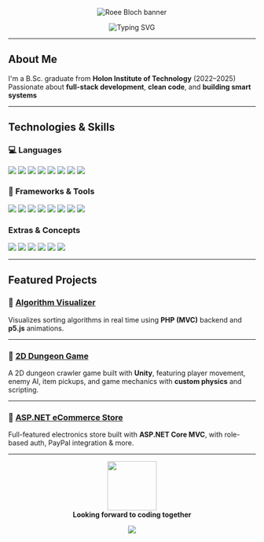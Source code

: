 <p align="center">
  <img src="https://capsule-render.vercel.app/api?type=waving&color=gradient&height=180&section=header&text=Roee%20Bloch&fontSize=40&fontAlignY=35&animation=fadeIn" alt="Roee Bloch banner"/>
</p>

<p align="center">
<p align="center"> <img src="https://readme-typing-svg.herokuapp.com?font=Fira+Code&duration=3000&pause=1000&color=00BFFF&center=true&vCenter=true&width=435&lines=Computer+Science+Graduate;Backend+%7C+.NET+%7C+SprintBoot+%7C+Node.js;Problem+Solver+%7C+Tech+Enthusiast" alt="Typing SVG" /> </p></p>

---

## About Me

I'm a B.Sc. graduate from **Holon Institute of Technology** (2022–2025)  
Passionate about **full-stack development**, **clean code**, and **building smart systems**

---

## Technologies & Skills

### 💻 Languages
<p>
  <img src="https://img.shields.io/badge/Java-ED8B00?style=for-the-badge&logo=openjdk&logoColor=white"/>
  <img src="https://img.shields.io/badge/C%23-68217A?style=for-the-badge&logo=csharp&logoColor=white"/>
  <img src="https://img.shields.io/badge/C++-00599C?style=for-the-badge&logo=c%2B%2B&logoColor=white"/>
  <img src="https://img.shields.io/badge/C-000000?style=for-the-badge&logo=c&logoColor=white"/>
  <img src="https://img.shields.io/badge/JavaScript-F7DF1E?style=for-the-badge&logo=javascript&logoColor=black"/>
  <img src="https://img.shields.io/badge/PHP-777BB4?style=for-the-badge&logo=php&logoColor=white"/>
  <img src="https://img.shields.io/badge/Python-3776AB?style=for-the-badge&logo=python&logoColor=white"/>
  <img src="https://img.shields.io/badge/SQL-003B57?style=for-the-badge&logo=sqlite&logoColor=white"/>
</p>

### 🧩 Frameworks & Tools
<p>
  <img src="https://img.shields.io/badge/.NET-512BD4?style=for-the-badge&logo=dotnet&logoColor=white"/>
  <img src="https://img.shields.io/badge/Spring Boot-6DB33F?style=for-the-badge&logo=springboot&logoColor=white"/>
  <img src="https://img.shields.io/badge/Node.js-339933?style=for-the-badge&logo=nodedotjs&logoColor=white"/>
  <img src="https://img.shields.io/badge/Express.js-404D59?style=for-the-badge"/>
  <img src="https://img.shields.io/badge/React-20232A?style=for-the-badge&logo=react&logoColor=61DAFB"/>
  <img src="https://img.shields.io/badge/Unity-100000?style=for-the-badge&logo=unity&logoColor=white"/>
  <img src="https://img.shields.io/badge/MySQL-005C84?style=for-the-badge&logo=mysql&logoColor=white"/>
  <img src="https://img.shields.io/badge/MongoDB-4EA94B?style=for-the-badge&logo=mongodb&logoColor=white"/>
</p>

### Extras & Concepts
<p>
  <img src="https://img.shields.io/badge/OOP-FF6F61?style=for-the-badge"/>
  <img src="https://img.shields.io/badge/Data%20Structures%20%26%20Algorithms-008080?style=for-the-badge"/>
  <img src="https://img.shields.io/badge/ERD%20Design-B5651D?style=for-the-badge"/>
  <img src="https://img.shields.io/badge/REST%20APIs-6A5ACD?style=for-the-badge"/>
  <img src="https://img.shields.io/badge/Pandas-150458?style=for-the-badge&logo=pandas&logoColor=white"/>
  <img src="https://img.shields.io/badge/NumPy-013243?style=for-the-badge&logo=numpy&logoColor=white"/>
</p>

---

## Featured Projects

### 🔹 [Algorithm Visualizer](https://github.com/roeeblo/PHP_JS---AlgorithmVisualizer)
Visualizes sorting algorithms in real time using **PHP (MVC)** backend and **p5.js** animations.

---

### 🔹 [2D Dungeon Game](https://github.com/roeeblo/OOP_Unity---DungeonEscape)
A 2D dungeon crawler game built with **Unity**, featuring player movement, enemy AI, item pickups, and game mechanics with **custom physics** and scripting.

---

### 🔹 [ASP.NET eCommerce Store](https://github.com/roeeblo/ASP.NET_Core_MVC-eCommerce-Roee-s-Store)
Full-featured electronics store built with **ASP.NET Core MVC**, with role-based auth, PayPal integration & more.

---

<p align="center">
  <img src="https://github.com/roeeblo.png?size=300" width="100" /><br>
  <b>Looking forward to coding together</b>
</p>

<p align="center">
  <img src="https://capsule-render.vercel.app/api?type=waving&color=gradient&height=120&section=footer"/>
</p>
